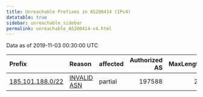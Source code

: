 ```yaml
---
title: Unreachable Prefixes in AS200414 (IPv4)
datatable: true
sidebar: unreachable_sidebar
permalink: unreachable_AS200414-v4.html
---
```


Data as of 2019-11-03 00:30:00 UTC


<div class="datatable-begin"></div>

| Prefix                                                     | Reason                                                                                                   | affected   |   Authorized AS |   MaxLength | Anchor                                         |   unreachable /24s |
|:-----------------------------------------------------------|:---------------------------------------------------------------------------------------------------------|:-----------|----------------:|------------:|:-----------------------------------------------|-------------------:|
| [185.101.188.0/22](https://stat.ripe.net/185.101.188.0/22) | [INVALID ASN](https://rpki-validator.ripe.net/announcement-preview?asn=AS200414&prefix=185.101.188.0/22) | partial    |          197588 |          22 | [RIPE](unreachable_RIPE_NCC_RPKI_Root-v4.html) |                  4 |

<div class="datatable-end"></div>